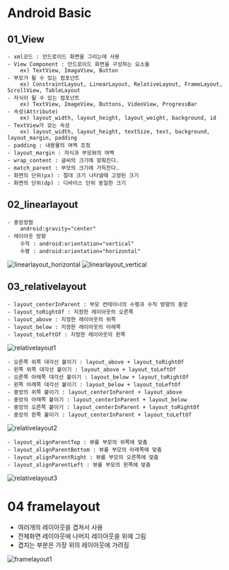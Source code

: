 # Android Basic

## 01_View
    - xml코드 : 안드로이드 화면을 그리는데 사용
    - View Component : 안드로이드 화면을 구성하는 요소들
        ex) TextView, ImagaView, Button
    - 부모가 될 수 있는 컴포넌트
        ex) ConstraintLayout, LinearLayout, RelativeLayout, FrameLayout, ScrollView, TableLayout
    - 자식이 될 수 있는 컴포넌트
        ex) TextView, ImageView, Buttons, VideoView, ProgressBar
    - 속성(Attribute)
        ex) layout_width, layout_height, layout_weight, background, id
    - TextView가 갖는 속성
        ex) layout_width, layout_height, textSize, text, background, layout_margin, padding
    - padding : 내용물의 여백 조정
    - layout_margin : 자식과 부모와의 여백
    - wrap_content : 글씨의 크기에 맞춰진다.
    - match_parent : 부모의 크기에 가득찬다.
    - 화면의 단위(px) : 절대 크기 나타낼때 고정된 크기
    - 화면의 단위(dp) : 디바이스 단위 동일한 크기
    
## 02_linearlayout
    - 중앙정렬
        android:gravity="center"
    - 레이아웃 방향
        수직 : android:orientation="vertical"
        수평 : android:orientation="horizontal"

![linearlayout_horizontal](https://user-images.githubusercontent.com/6762927/80862938-bd3abf80-8cb3-11ea-94b3-bcfa10d5c748.png)
![linearlayout_vertical](https://user-images.githubusercontent.com/6762927/80862948-d7749d80-8cb3-11ea-9d76-753d7740542f.png)

## 03_relativelayout
    - layout_centerInParent : 부모 컨테이너의 수평과 수직 방향의 중앙
    - layout_toRightOf : 지정한 레이아웃의 오른쪽
    - layout_above : 지정한 레이아웃의 위쪽
    - layout_below : 지정한 레이아웃의 아래쪽
    - layout_toLeftOf : 지정한 레이아웃의 왼쪽

![relativelayout1](https://user-images.githubusercontent.com/6762927/80863260-f5db9880-8cb5-11ea-9934-16ca89ca7283.png)

    - 오른쪽 위쪽 대각선 붙이기 : layout_above + layout_toRightOf
    - 왼쪽 위쪽 대각선 붙이기 : layout_above + layout_toLeftOf
    - 오른쪽 아래쪽 대각선 붙이기 : layout_below + layout_toRightOf
    - 왼쪽 아래쪽 대각선 붙이기 : layout_below + layout_toLeftOf
    - 중앙의 위쪽 붙이기 : layout_centerInParent + layout_above
    - 중앙의 아래쪽 붙이기 : layout_centerInParent + layout_below
    - 중앙의 오른쪽 붙이기 : layout_centerInParent + layout_toRightOf
    - 중앙의 왼쪽 붙이기 : layout_centerInParent + layout_toLeftOf

![relativelayout2](https://user-images.githubusercontent.com/6762927/80863261-f70cc580-8cb5-11ea-8038-5bb3cf1de6ed.png)
    
    - layout_alignParentTop : 뷰를 부모의 위쪽에 맞춤
    - layout_alignParentBottom : 뷰를 부모의 아래쪽에 맞춤
    - layout_alignParentRight : 뷰를 부모의 오른쪽에 맞춤
    - layout_alignParentLeft : 뷰를 부모의 왼쪽에 맞춤

![relativelayout3](https://user-images.githubusercontent.com/6762927/80863262-f7a55c00-8cb5-11ea-9b0b-eae32ba1a544.png)


# 04 framelayout
- 여러개의 레이아웃을 겹쳐서 사용
- 전체화면 레이아웃에 나머지 레이아웃을 위에 그림
- 겹치는 부분은 가장 위의 레이아웃에 가려짐

![framelayout1](https://user-images.githubusercontent.com/6762927/80915134-1de8fb80-8d8b-11ea-93bb-e98a3d6a7bef.png)

